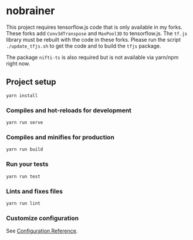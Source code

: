 # nobrainer

This project requires tensorflow.js code that is only available in my forks. These forks add `Conv3dTranspose` and `MaxPool3D` to tensorflow.js. The `tf.js` library must be rebuilt with the code in these forks. Please run the script `./update_tfjs.sh` to get the code and to build the `tfjs` package.

The package `nifti-ts` is also required but is not available via yarn/npm right now.

## Project setup
```
yarn install
```

### Compiles and hot-reloads for development
```
yarn run serve
```

### Compiles and minifies for production
```
yarn run build
```

### Run your tests
```
yarn run test
```

### Lints and fixes files
```
yarn run lint
```

### Customize configuration
See [Configuration Reference](https://cli.vuejs.org/config/).

